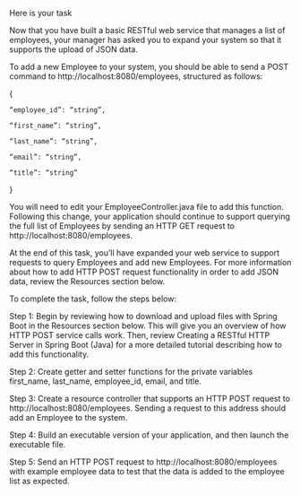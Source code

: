 Here is your task

Now that you have built a basic RESTful web service that manages a list of employees, your manager has asked you to expand your system so that it supports the upload of JSON data.

To add a new Employee to your system, you should be able to send a POST command to http://localhost:8080/employees, structured as follows:

{

    “employee_id”: “string”,

    “first_name”: “string”,

    “last_name”: “string”,

    “email”: “string”,

    “title”: “string”

}

You will need to edit your EmployeeController.java file to add this function. Following this change, your application should continue to support querying the full list of Employees by sending an HTTP GET request to http://localhost:8080/employees. 

At the end of this task, you’ll have expanded your web service to support requests to query Employees and add new Employees. For more information about how to add HTTP POST request functionality in order to add JSON data, review the Resources section below.

To complete the task, follow the steps below:

Step 1: Begin by reviewing how to download and upload files with Spring Boot in the Resources section below. This will give you an overview of how HTTP POST service calls work. Then, review Creating a RESTful HTTP Server in Spring Boot (Java) for a more detailed tutorial describing how to add this functionality.

Step 2: Create getter and setter functions for the private variables first_name, last_name, employee_id, email, and title.

Step 3: Create a resource controller that supports an HTTP POST request to http://localhost:8080/employees. Sending a request to this address should add an Employee to the system.

Step 4: Build an executable version of your application, and then launch the executable file.

Step 5: Send an HTTP POST request to http://localhost:8080/employees with example employee data to test that the data is added to the employee list as expected.

